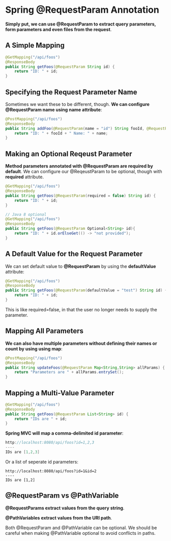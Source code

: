# Spring @RequestParam Annotation

**Simply put, we can use @RequestParam to extract query parameters, form parameters and even files from the request**.

## A Simple Mapping

```java
@GetMapping("/api/foos")
@ResponseBody
public String getFoos(@RequestParam String id) {
    return "ID: " + id;
}
```

## Specifying the Request Parameter Name

Sometimes we want these to be different, though. **We can configure @RequestParam name using name attribute**:

```java
@PostMapping("/api/foos")
@ResponseBody
public String addFoo(@RequestParam(name = "id") String fooId, @RequestParam String name) { 
    return "ID: " + fooId + " Name: " + name;
}
```

## Making an Optional Reqeust Parameter

**Method parameters annotated with @RequestParam are required by default**. We can configure our @ReqeustParam to be optional, though with **required** attribute.

```java
@GetMapping("/api/foos")
@ResponseBody
public String getFoos(@RequestParam(required = false) String id) { 
    return "ID: " + id;
}

// Java 8 optional
@GetMapping("/api/foos")
@ResponseBody
public String getFoos(@RequestParam Optional<String> id){
    return "ID: " + id.orElseGet(() -> "not provided");
}
```

## A Default Value for the Request Parameter

We can set default value to **@RequestParam** by using the **defaultValue** attribute:

```java
@GetMapping("/api/foos")
@ResponseBody
public String getFoos(@RequestParam(defaultValue = "test") String id) {
    return "ID: " + id;
}
```
This is like required=false, in that the user no longer needs to supply the parameter.

## Mapping All Parameters

**We can also have multiple parameters without defining their names or count by using using map**:

```java
@PostMapping("/api/foos")
@ResponseBody
public String updateFoos(@RequestParam Map<String,String> allParams) {
    return "Parameters are " + allParams.entrySet();
}
```

## Mapping a Multi-Value Parameter

```java
@GetMapping("/api/foos")
@ResponseBody
public String getFoos(@RequestParam List<String> id) {
    return "IDs are " + id;
}
```

**Spring MVC will map a comma-delimited id parameter**:

```java
http://localhost:8080/api/foos?id=1,2,3
----
IDs are [1,2,3]
```

Or a list of seperate id parameters:
```
http://localhost:8080/api/foos?id=1&id=2
----
IDs are [1,2]
```

## @RequestParam vs @PathVariable

**@RequestParams extract values from the query string**.

**@PathVariables extract values from the URI path**.

Both @RequestParam and @PathVariable can be optional. We should be careful when making @PathVariable optional to avoid conflicts in paths.